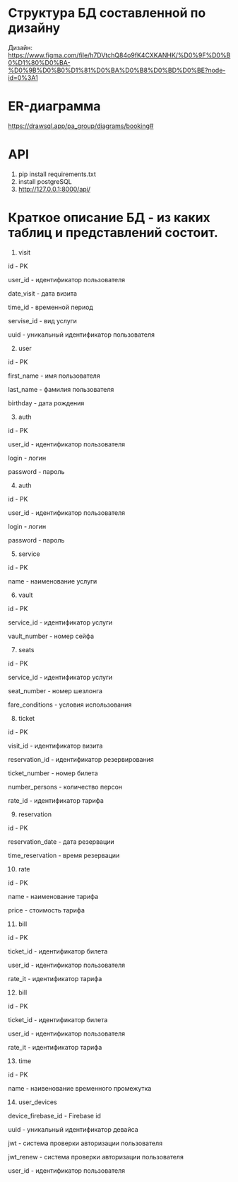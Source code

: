 # Структура БД составленной по дизайну
Дизайн: https://www.figma.com/file/h7DVtchQ84o9fK4CXKANHK/%D0%9F%D0%B0%D1%80%D0%BA-%D0%9B%D0%B0%D1%81%D0%BA%D0%B8%D0%BD%D0%BE?node-id=0%3A1

# ER-диаграмма
https://drawsql.app/pa_group/diagrams/booking#

# API
1. pip install requirements.txt
2. install postgreSQL
4. http://127.0.0.1:8000/api/

# Краткое описание БД - из каких таблиц и представлений состоит.
1. visit

id - PK

user_id - идентификатор пользователя

date_visit - дата визита

time_id - временной период

servise_id - вид услуги

uuid - уникальный идентификатор пользователя


2. user

id - PK

first_name - имя пользователя

last_name - фамилия пользователя

birthday - дата рождения



3. auth

id - PK

user_id - идентификатор пользователя

login - логин

password - пароль



4. auth

id - PK

user_id - идентификатор пользователя

login - логин

password - пароль


5. service

id - PK

name - наименование услуги


6. vault

id - PK

service_id - идентификатор услуги

vault_number - номер сейфа



7. seats

id - PK

service_id - идентификатор услуги

seat_number - номер шезлонга

fare_conditions - условия использования



8. ticket

id - PK

visit_id - идентификатор визита

reservation_id - идентификатор резервирования

ticket_number - номер билета

number_persons - количество персон

rate_id - идентификатор тарифа


9. reservation

id - PK

reservation_date - дата резервации

time_reservation - время резервации


10. rate

id - PK

name - наименование тарифа

price - стоимость тарифа


11. bill

id - PK

ticket_id - идентификатор билета

user_id - идентификатор пользователя

rate_it - идентификатор тарифа


12. bill

id - PK

ticket_id - идентификатор билета

user_id - идентификатор пользователя

rate_it - идентификатор тарифа



13. time

id - PK

name - наивенование временного промежутка



14. user_devices

device_firebase_id - Firebase id

uuid - уникальный идентификатор девайса

jwt - система проверки авторизации пользователя

jwt_renew - система проверки авторизации пользователя

user_id - идентификатор пользователя
